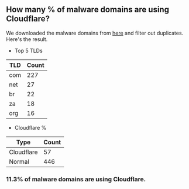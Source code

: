 ## How many % of malware domains are using Cloudflare?


We downloaded the malware domains from [here](https://urlhaus.abuse.ch) and filter out duplicates.
Here's the result.


[//]: # (start replacement)


- Top 5 TLDs

| TLD | Count |
| --- | --- |
| com | 227 |
| net | 27 |
| br | 22 |
| za | 18 |
| org | 16 |


- Cloudflare %

| Type | Count |
| --- | --- |
| Cloudflare | 57 |
| Normal | 446 |


### 11.3% of malware domains are using Cloudflare.